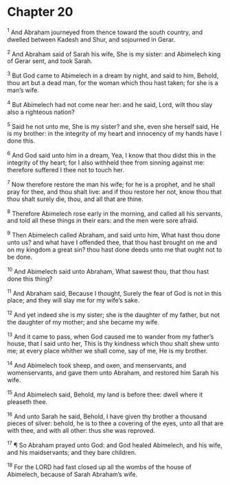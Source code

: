 # Chapter 20

<sup>1</sup> And Abraham journeyed from thence toward the south country, and dwelled between Kadesh and Shur, and sojourned in Gerar. 

<sup>2</sup> And Abraham said of Sarah his wife, She is my sister: and Abimelech king of Gerar sent, and took Sarah. 

<sup>3</sup> But God came to Abimelech in a dream by night, and said to him, Behold, thou art but a dead man, for the woman which thou hast taken; for she is a man’s wife. 

<sup>4</sup> But Abimelech had not come near her: and he said, Lord, wilt thou slay also a righteous nation? 

<sup>5</sup> Said he not unto me, She is my sister? and she, even she herself said, He is my brother: in the integrity of my heart and innocency of my hands have I done this. 

<sup>6</sup> And God said unto him in a dream, Yea, I know that thou didst this in the integrity of thy heart; for I also withheld thee from sinning against me: therefore suffered I thee not to touch her. 

<sup>7</sup> Now therefore restore the man his wife; for he is a prophet, and he shall pray for thee, and thou shalt live: and if thou restore her not, know thou that thou shalt surely die, thou, and all that are thine. 

<sup>8</sup> Therefore Abimelech rose early in the morning, and called all his servants, and told all these things in their ears: and the men were sore afraid. 

<sup>9</sup> Then Abimelech called Abraham, and said unto him, What hast thou done unto us? and what have I offended thee, that thou hast brought on me and on my kingdom a great sin? thou hast done deeds unto me that ought not to be done. 

<sup>10</sup> And Abimelech said unto Abraham, What sawest thou, that thou hast done this thing? 

<sup>11</sup> And Abraham said, Because I thought, Surely the fear of God is not in this place; and they will slay me for my wife’s sake. 

<sup>12</sup> And yet indeed she is my sister; she is the daughter of my father, but not the daughter of my mother; and she became my wife. 

<sup>13</sup> And it came to pass, when God caused me to wander from my father’s house, that I said unto her, This is thy kindness which thou shalt shew unto me; at every place whither we shall come, say of me, He is my brother. 

<sup>14</sup> And Abimelech took sheep, and oxen, and menservants, and womenservants, and gave them unto Abraham, and restored him Sarah his wife. 

<sup>15</sup> And Abimelech said, Behold, my land is before thee: dwell where it pleaseth thee. 

<sup>16</sup> And unto Sarah he said, Behold, I have given thy brother a thousand pieces of silver: behold, he is to thee a covering of the eyes, unto all that are with thee, and with all other: thus she was reproved. 

<sup>17</sup> ¶ So Abraham prayed unto God: and God healed Abimelech, and his wife, and his maidservants; and they bare children. 

<sup>18</sup> For the LORD had fast closed up all the wombs of the house of Abimelech, because of Sarah Abraham’s wife. 


